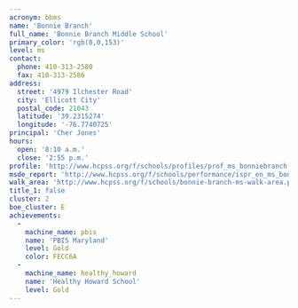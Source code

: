 ```yaml
---
acronym: bbms
name: 'Bonnie Branch'
full_name: 'Bonnie Branch Middle School'
primary_color: 'rgb(0,0,153)'
level: ms
contact:
  phone: 410-313-2580
  fax: 410-313-2586
address:
  street: '4979 Ilchester Road'
  city: 'Ellicott City'
  postal_code: 21043
  latitude: '39.2315274'
  longitude: '-76.7740725'
principal: 'Cher Jones'
hours:
  open: '8:10 a.m.'
  close: '2:55 p.m.'
profile: 'http://www.hcpss.org/f/schools/profiles/prof_ms_bonniebranch.pdf'
msde_report: 'http://www.hcpss.org/f/schools/performance/ispr_en_ms_bonniebranch.pdf'
walk_area: 'http://www.hcpss.org/f/schools/bonnie-branch-ms-walk-area.pdf'
title_1: false
cluster: 2
boe_cluster: E
achievements:
  -
    machine_name: pbis
    name: 'PBIS Maryland'
    level: Gold
    color: FECC6A
  -
    machine_name: healthy_howard
    name: 'Healthy Howard School'
    level: Gold
---
```

